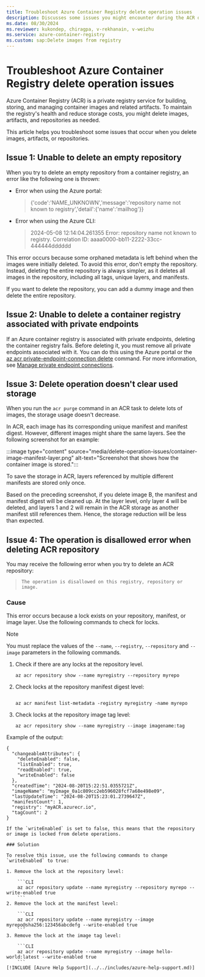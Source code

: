 ```yaml
---
title: Troubleshoot Azure Container Registry delete operation issues
description: Discusses some issues you might encounter during the ACR deletion process.
ms.date: 08/30/2024
ms.reviewer: kukondep, chiragpa, v-rekhanain, v-weizhu
ms.service: azure-container-registry
ms.custom: sap:Delete images from registry
---
```

# Troubleshoot Azure Container Registry delete operation issues

Azure Container Registry (ACR) is a private registry service for building, storing, and managing container images and related artifacts. To maintain the registry's health and reduce storage costs, you might delete images, artifacts, and repositories as needed.

This article helps you troubleshoot some issues that occur when you delete images, artifacts, or repositories.

## Issue 1: Unable to delete an empty repository

When you try to delete an empty repository from a container registry, an error like the following one is thrown:

- Error when using the Azure portal: 

    > {'code':'NAME_UNKNOWN','message':'repository name not known to registry','detail':{'name':'mailhog'}}

- Error when using the Azure CLI: 

    > 2024-05-08 12:14:04.261355 Error: repository name not known to registry. Correlation ID: aaaa0000-bb11-2222-33cc-444444dddddd

This error occurs because some orphaned metadata is left behind when the images were initially deleted. To avoid this error, don't empty the repository. Instead, deleting the entire repository is always simpler, as it deletes all images in the repository, including all tags, unique layers, and manifests. 

If you want to delete the repository, you can add a dummy image and then delete the entire repository.

## Issue 2: Unable to delete a container registry associated with private endpoints

If an Azure container registry is associated with private endpoints, deleting the container registry fails. Before deleting it, you must remove all private endpoints associated with it. You can do this using the Azure portal or the [az acr private-endpoint-connection delete](/cli/azure/acr/private-endpoint-connection#az-acr-private-endpoint-connection-delete) command. For more information, see [Manage private endpoint connections](/azure/container-registry/container-registry-private-link#manage-private-endpoint-connections).

## Issue 3: Delete operation doesn't clear used storage

When you run the `acr purge` command in an ACR task to delete lots of images, the storage usage doesn't decrease.

In ACR, each image has its corresponding unique manifest and manifest digest. However, different images might share the same layers. See the following screenshot for an example:

 :::image type="content" source="media/delete-operation-issues/container-image-manifest-layer.png" alt-text="Screenshot that shows how the container image is stored.":::

To save the storage in ACR, layers referenced by multiple different manifests are stored only once.

Based on the preceding screenshot, if you delete image B, the manifest and manifest digest will be cleaned up. At the layer level, only layer 4 will be deleted, and layers 1 and 2 will remain in the ACR storage as another manifest still references them. Hence, the storage reduction will be less than expected.

## Issue 4: The operation is disallowed error when deleting ACR repository

You may receive the following error when you try to delete an ACR repository:
> `The operation is disallowed on this registry, repository or image.`

### Cause

This error occurs because a lock exists on your repository, manifest, or image layer. Use the following commands to check for locks.

> [!NOTE]
> You must replace the values of the `--name`, `--registry`, `--repository` and `--image` parameters in the following commands.

1. Check if there are any locks at the repository level. 

    ```CLI
    az acr repository show --name myregistry --repository myrepo
    ```
2. Check locks at the repository manifest digest level:

    ```CLI

    az acr manifest list-metadata -registry myregistry -name myrepo      
    ```
3. Check locks at the repository image tag level:

    ```CLI
    az acr repository show --name myregistry --image imagename:tag
    ```
Example of the output:

```output
{
  "changeableAttributes": {
    "deleteEnabled": false,
    "listEnabled": true,
    "readEnabled": true,
    "writeEnabled": false
  },
  "createdTime": "2024-08-20T15:22:51.0355721Z",
  "imageName": "myImage_0a1c809cc2eb596028fcf7a68e498e09",
  "lastUpdateTime": "2024-08-20T15:23:01.2739647Z",
  "manifestCount": 1,
  "registry": "myACR.azurecr.io",
  "tagCount": 2
}

If the `writeEnabled` is set to false, this means that the repository or image is locked from delete operations. 

### Solution

To resolve this issue, use the following commands to change `writeEnabled` to true:

1. Remove the lock at the repository level:

    ```CLI
    az acr repository update --name myregistry --repository myrepo --write-enabled true
    ```
2. Remove the lock at the manifest level:

    ```CLI
    az acr repository update --name myregistry --image myrepo@sha256:123456abcdefg --write-enabled true
    ```
3. Remove the lock at the image tag level:

    ```CLI
    az acr repository update --name myregistry --image hello-world:latest --write-enabled true
    ```
[!INCLUDE [Azure Help Support](../../includes/azure-help-support.md)]
